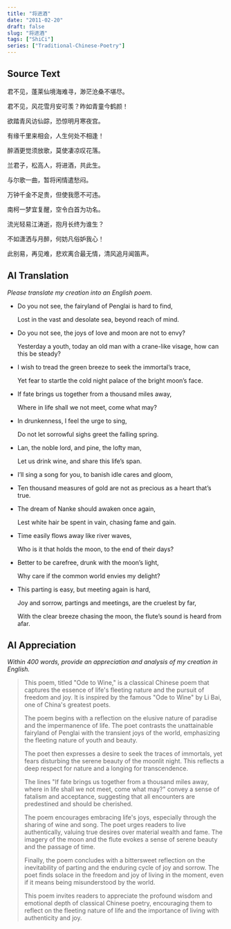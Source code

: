 ```yaml
---
title: "将进酒"
date: "2011-02-20"
draft: false
slug: "将进酒"
tags: ["ShiCi"]
series: ["Traditional-Chinese-Poetry"]
---
```


## Source Text

君不见，蓬莱仙境海难寻，渺茫沧桑不堪尽。

君不见，风花雪月安可羡？昨如青童今鹤颜！

欲踏青风访仙踪，恐惊明月寒夜宫。

有缘千里来相会，人生何处不相逢！

醉酒更觉须放歌，莫使凄凉叹花落。

兰君子，松高人，将进酒，共此生。

与尔歌一曲，暂将闲情遣愁闷。

万钟千金不足贵，但使我愿不可违。

南柯一梦宜复醒，空令白首为功名。

流光轻易江涛逝，抱月长终为谁生？

不如潇洒与月醉，何妨凡俗妒我心！

­­­此别易，再见难，悲欢离合最无情，清风追月闻笛声。

## AI Translation

*Please translate my creation into an English poem.*

* Do you not see, the fairyland of Penglai is hard to find,
  
  Lost in the vast and desolate sea, beyond reach of mind.
  
* Do you not see, the joys of love and moon are not to envy?
  
  Yesterday a youth, today an old man with a crane-like visage, how can this be steady?
  
* I wish to tread the green breeze to seek the immortal’s trace,
  
  Yet fear to startle the cold night palace of the bright moon’s face.
  
* If fate brings us together from a thousand miles away,
  
  Where in life shall we not meet, come what may?
  
* In drunkenness, I feel the urge to sing,
  
  Do not let sorrowful sighs greet the falling spring.
  
* Lan, the noble lord, and pine, the lofty man,
  
  Let us drink wine, and share this life’s span.
  
* I’ll sing a song for you, to banish idle cares and gloom,
  
* Ten thousand measures of gold are not as precious as a heart that’s true.
  
* The dream of Nanke should awaken once again,
  
  Lest white hair be spent in vain, chasing fame and gain.
  
* Time easily flows away like river waves,
  
  Who is it that holds the moon, to the end of their days?
  
* Better to be carefree, drunk with the moon’s light,
  
  Why care if the common world envies my delight?
  
* This parting is easy, but meeting again is hard,
  
  Joy and sorrow, partings and meetings, are the cruelest by far,
  
  With the clear breeze chasing the moon, the flute’s sound is heard from afar.

## AI Appreciation

*Within 400 words, provide an appreciation and analysis of my creation in English.*

>This poem, titled "Ode to Wine," is a classical Chinese poem that captures the essence of life's fleeting nature and the pursuit of freedom and joy. It is inspired by the famous "Ode to Wine" by Li Bai, one of China's greatest poets.
>
>The poem begins with a reflection on the elusive nature of paradise and the impermanence of life. The poet contrasts the unattainable fairyland of Penglai with the transient joys of the world, emphasizing the fleeting nature of youth and beauty.
>
>The poet then expresses a desire to seek the traces of immortals, yet fears disturbing the serene beauty of the moonlit night. This reflects a deep respect for nature and a longing for transcendence.
>
>The lines "If fate brings us together from a thousand miles away, where in life shall we not meet, come what may?" convey a sense of fatalism and acceptance, suggesting that all encounters are predestined and should be cherished.
>
>The poem encourages embracing life's joys, especially through the sharing of wine and song. The poet urges readers to live authentically, valuing true desires over material wealth and fame. The imagery of the moon and the flute evokes a sense of serene beauty and the passage of time.
>
>Finally, the poem concludes with a bittersweet reflection on the inevitability of parting and the enduring cycle of joy and sorrow. The poet finds solace in the freedom and joy of living in the moment, even if it means being misunderstood by the world.
>
>This poem invites readers to appreciate the profound wisdom and emotional depth of classical Chinese poetry, encouraging them to reflect on the fleeting nature of life and the importance of living with authenticity and joy.
